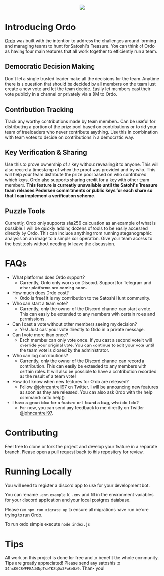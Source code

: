 <p align="center">
  <img src="https://ordobot.com/images/android-chrome-192x192.png" />
</p>

# Introducing Ordo
 <a target="_blank" href="https://ordobot.com">Ordo</a> was built with the intention to address the challenges around forming and managing teams to hunt for Satoshi's Treasure.  You can think of Ordo as having four main features that all work together to efficiently run a team.

## Democratic Decision Making
Don't let a single trusted leader make all the decisions for the team.  Anytime there is a question that should be decided by all members on the team just create a new vote and let the team decide.  Easily let members cast their vote publicly in a channel or privately via a DM to Ordo.

## Contribution Tracking
Track any worthy contributions made by team members.  Can be useful for distributing a portion of the prize pool based on contributions or to rid your team of freeloaders who never contribute anything.  Use this in combination with team votes to decide on contributions in a democratic way.

## Key Verification & Sharing
Use this to prove ownership of a key without revealing it to anyone.  This will also record a timestamp of when the proof was provided and by who.  This will help your team distribute the prize pool based on who contributed which keys.  Ordo also supports sharing credit for a key with other team members.  **This feature is currently unavailable until the Satohi's Treasure team releases Pedersen commitments or public keys for each share so that I can implement a verification scheme.**

## Puzzle Tools
Currently, Ordo only supports sha256 calculation as an example of what is possible.  I will be quickly adding dozens of tools to be easily accessed directly by Ordo.  This can include anything from running steganographic analysis on an image to a simple xor operation.  Give your team access to the best tools without needing to leave the discussion.

# FAQs

- What platforms does Ordo support?
  - Currently, Ordo only works on Discord.  Support for Telegram and other platforms are coming soon.
- How much does Ordo cost?
  - Ordo is free! It is my contribution to the Satoshi Hunt community.
- Who can start a team vote?
  - Currently, only the owner of the Discord channel can start a vote.  This can easily be extended to any members with certain roles and permissions.
- Can I cast a vote without other members seeing my decision?
  - Yes! Just cast your vote directly to Ordo in a private message.
- Can I vote more than once?
  - Each member can only vote once.  If you cast a second vote it will override your original vote.  You can continue to edit your vote until the team vote is closed by the administrator.
- Who can log contributions?
  - Currently, only the owner of the Discord channel can record a contribution.  This can easily be extended to any members with certain roles.  It will also be possible to have a contribution recorded as the result of a team vote!
- How do I know when new features for Ordo are released?
  - Follow [@johncantrell97](https://www.twitter.com/johncantrell97) on Twitter.  I will be announcing new features as soon as they are released.  You can also ask Ordo with the help command: ordo.help()
- I have a great idea for a feature or I found a bug, what do I do?
  - For now, you can send any feedback to me directly on Twitter [@johncantrell97](https://www.twitter.com/johncantrell97).


# Contributing

Feel free to clone or fork the project and develop your feature in a separate branch.  Please open a pull request back to this repository for review.

# Running Locally

You will need to register a discord app to use for your development bot.

You can rename `.env.example` to `.env` and fill in the environment variables for your discord application and your local postgres database.

Please run `npm run migrate up` to ensure all migrations have run before trying to run Ordo.

To run ordo simple execute `node index.js`


# Tips

All work on this project is done for free and to benefit the whole community.  Tips are greatly appreciated!  Please send any satoshis to `34hxK6C8WFFEAd4NpTseTKZqDx3FwKeGz9`.  Thank you!
